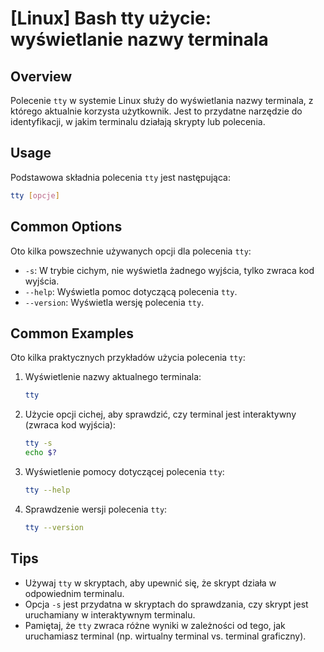 # [Linux] Bash tty użycie: wyświetlanie nazwy terminala

## Overview
Polecenie `tty` w systemie Linux służy do wyświetlania nazwy terminala, z którego aktualnie korzysta użytkownik. Jest to przydatne narzędzie do identyfikacji, w jakim terminalu działają skrypty lub polecenia.

## Usage
Podstawowa składnia polecenia `tty` jest następująca:

```bash
tty [opcje]
```

## Common Options
Oto kilka powszechnie używanych opcji dla polecenia `tty`:

- `-s`: W trybie cichym, nie wyświetla żadnego wyjścia, tylko zwraca kod wyjścia.
- `--help`: Wyświetla pomoc dotyczącą polecenia `tty`.
- `--version`: Wyświetla wersję polecenia `tty`.

## Common Examples
Oto kilka praktycznych przykładów użycia polecenia `tty`:

1. Wyświetlenie nazwy aktualnego terminala:
   ```bash
   tty
   ```

2. Użycie opcji cichej, aby sprawdzić, czy terminal jest interaktywny (zwraca kod wyjścia):
   ```bash
   tty -s
   echo $?
   ```

3. Wyświetlenie pomocy dotyczącej polecenia `tty`:
   ```bash
   tty --help
   ```

4. Sprawdzenie wersji polecenia `tty`:
   ```bash
   tty --version
   ```

## Tips
- Używaj `tty` w skryptach, aby upewnić się, że skrypt działa w odpowiednim terminalu.
- Opcja `-s` jest przydatna w skryptach do sprawdzania, czy skrypt jest uruchamiany w interaktywnym terminalu.
- Pamiętaj, że `tty` zwraca różne wyniki w zależności od tego, jak uruchamiasz terminal (np. wirtualny terminal vs. terminal graficzny).